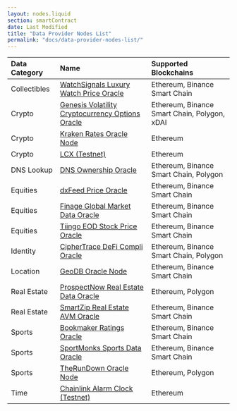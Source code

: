 ```yaml
---
layout: nodes.liquid
section: smartContract
date: Last Modified
title: "Data Provider Nodes List"
permalink: "docs/data-provider-nodes-list/"
---
```


| Data Category | Name                                                                      | Supported Blockchains                        |
|:------------- |:------------------------------------------------------------------------- |:-------------------------------------------- |
| Collectibles  | [WatchSignals Luxury Watch Price Oracle](../watchsignals)                 | Ethereum, Binance Smart Chain                |
| Crypto        | [Genesis Volatility Cryptocurrency Options Oracle](../genesis-volatility) | Ethereum, Binance Smart Chain, Polygon, xDAI |
| Crypto        | [Kraken Rates Oracle Node](../kraken-rates-oracle-node)                   | Ethereum                                     |
| Crypto        | [LCX (Testnet)](../lcx-testnet)                                           | Ethereum                                     |
| DNS Lookup    | [DNS Ownership Oracle](../dns-ownership-oracle)                           | Ethereum, Binance Smart Chain, Polygon       |
| Equities      | [dxFeed Price Oracle](../dxfeed-oracle)                                   | Ethereum, Binance Smart Chain                |
| Equities      | [Finage Global Market Data Oracle](../finage-global-market-data-oracle)   | Ethereum, Binance Smart Chain                |
| Equities      | [Tiingo EOD Stock Price Oracle](../tiingo-eod-stock-price-oracle)         | Ethereum, Binance Smart Chain                |
| Identity      | [CipherTrace DeFi Compli Oracle](../ciphertrace-defi-compli-oracle)       | Ethereum, Binance Smart Chain, Polygon       |
| Location      | [GeoDB Oracle Node](../geodb-oracle-node)                                 | Ethereum, Binance Smart Chain                |
| Real Estate   | [ProspectNow Real Estate Data Oracle](../prospectnow-data-oracle)         | Ethereum, Polygon                            |
| Real Estate   | [SmartZip Real Estate AVM Oracle](../smartzip-awm-oracle)                 | Ethereum, Binance Smart Chain                |
| Sports        | [Bookmaker Ratings Oracle](../bookmaker-ratings-oracle)                   | Ethereum, Binance Smart Chain                |
| Sports        | [SportMonks Sports Data Oracle](../sport-monks-oracle)                    | Ethereum, Binance Smart Chain                |
| Sports        | [TheRunDown Oracle Node](../therundown-oracle-node)                       | Ethereum, Polygon                            |
| Time          | [Chainlink Alarm Clock (Testnet)](../chainlink-alarm-clock)               | Ethereum                                     |